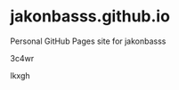 # jakonbasss.github.io
Personal GitHub Pages site for jakonbasss






























3c4wr

lkxgh
